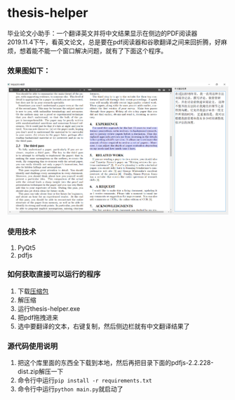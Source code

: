 # thesis-helper
毕业论文小助手：一个翻译英文并将中文结果显示在侧边的PDF阅读器  
2019.11.4下午，看英文论文，总是要在pdf阅读器和谷歌翻译之间来回折腾，好麻烦，想着能不能一个窗口解决问题，就有了下面这个程序。

### 效果图如下：
![效果图](./images/sample.png)

### 使用技术
1. PyQt5
2. pdfjs

### 如何获取直接可以运行的程序
1. 下载[压缩包](https://github.com/muhualing/thesis-helper/releases/download/v1.0/thesis-helper.zip)
2. 解压缩
3. 运行thesis-helper.exe
4. 把pdf拖拽进来
5. 选中要翻译的文本，右键复制，然后侧边栏就有中文翻译结果了

### 源代码使用说明
1. 把这个库里面的东西全下载到本地，然后再把目录下面的pdfjs-2.2.228-dist.zip解压一下
2. 命令行中运行`pip install -r requirements.txt`
3. 命令行中运行`python main.py`就启动了
